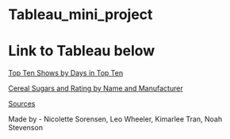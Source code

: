 # Tableau_mini_project

# Link to Tableau below
[Top Ten Shows by Days in Top Ten](https://public.tableau.com/app/profile/leo.wheeler/viz/topten-netflix-mostdays/MostDaysinTopTen?publish=yes)

[Cereal Sugars and Rating by Name and Manufacturer](https://public.tableau.com/app/profile/nicolette.sorensen/viz/CerealSugarsandRating/Sheet1?publish=yes)

<ins>Sources</ins>

Made by - Nicolette Sorensen, Leo Wheeler, Kimarlee Tran, Noah Stevenson

